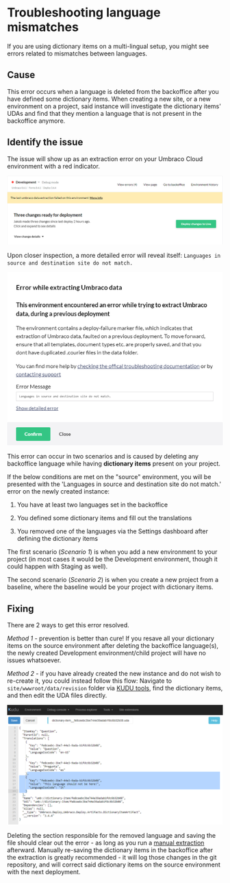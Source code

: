 
# Troubleshooting language mismatches

If you are using dictionary items on a multi-lingual setup, you might see errors related to mismatches between languages.

## Cause

This error occurs when a language is deleted from the backoffice after you have defined some dictionary items. When creating a new site, or a new environment on a project, said instance will investigate the dictionary items' UDAs and find that they mention a language that is not present in the backoffice anymore.

## Identify the issue

The issue will show up as an extraction error on your Umbraco Cloud environment with a red indicator.

![Extraction error](images/language-mismatch-error.png)

Upon closer inspection, a more detailed error will reveal itself: `Languages in source and destination site do not match.`

![Languages do not match](images/detailed-error.png)

This error can occur in two scenarios and is caused by deleting any backoffice language while having **dictionary items** present on your project.

If the below conditions are met on the "source" environment, you will be presented with the 'Languages in source and destination site do not match.' error on the newly created instance:

1. You have at least two languages set in the backoffice

2. You defined some dictionary items and fill out the translations

3. You removed one of the languages via the Settings dashboard after defining the dictionary items

The first scenario (*Scenario 1*) is when you add a new environment to your project (in most cases it would be the Development environment, though it could happen with Staging as well).

The second scenario (*Scenario 2*) is when you create a new project from a baseline, where the baseline would be your project with dictionary items.

## Fixing

There are 2 ways to get this error resolved.

*Method 1* - prevention is better than cure! If you resave all your dictionary items on the source environment after deleting the backoffice language(s), the newly created Development environment/child project will have no issues whatsoever.

*Method 2*  - if you have already created the new instance and do not wish to re-create it, you could instead follow this flow: Navigate to `site/wwwroot/data/revision` folder via [KUDU tools](../../set-up/power-tools/README.md), find the dictionary items, and then edit the UDA files directly.

![KUDU tools procedure](images/kudutools.png)

Deleting the section responsible for the removed language and saving the file should clear out the error - as long as you run a [manual extraction](../../set-up/power-tools/manual-extractions.md) afterward.
Manually re-saving the dictionary items in the backoffice after the extraction is greatly recommended - it will log those changes in the git repository, and will correct said dictionary items on the source environment with the next deployment.
